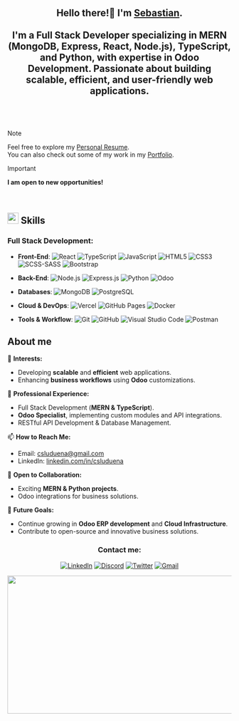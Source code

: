 <h2 align="center">Hello there!👋 I'm <b><a style="margin-bottom:120px;" target="_blank" href="https://csluduena.com">Sebastian</a></b>.<br><br>
I'm a Full Stack Developer specializing in MERN (MongoDB, Express, React, Node.js), TypeScript, and Python, with expertise in Odoo Development. Passionate about building scalable, efficient, and user-friendly web applications.<br><br></h2><br>

> [!NOTE]
> Feel free to explore my <a target="_blank" href="https://drive.google.com/file/d/1aDjvPs7tI-KOllk5B9mq11F3yQmAB1SF/view">Personal Resume</a>. <br> You can also check out some of my work in my <a target="_blank" href="https://github.com/csluduena?tab=repositories">Portfolio</a>.

> [!IMPORTANT]
> **I am open to new opportunities!**
<br>

## <img src="https://media2.giphy.com/media/QssGEmpkyEOhBCb7e1/giphy.gif?cid=ecf05e47a0n3gi1bfqntqmob8g9aid1oyj2wr3ds3mg700bl&rid=giphy.gif" width ="25"><b> Skills</b><br>

### **Full Stack Development**:
- **Front-End**:
    ![React](https://img.shields.io/badge/react-%2320232a.svg?style=for-the-badge&logo=react&logoColor=%2361DAFB)
    ![TypeScript](https://img.shields.io/badge/TypeScript-%23007ACC.svg?style=for-the-badge&logo=typescript&logoColor=white)
    ![JavaScript](https://img.shields.io/badge/JavaScript%20-%23F7DF1E.svg?style=for-the-badge&logo=javascript&logoColor=black)
    ![HTML5](https://img.shields.io/badge/HTML5%20-%23E34F26.svg?style=for-the-badge&logo=html5&logoColor=white)
    ![CSS3](https://img.shields.io/badge/CSS%20-%231572B6.svg?style=for-the-badge&logo=css3&logoColor=white)
    ![SCSS-SASS](https://img.shields.io/badge/SASS-hotpink.svg?style=for-the-badge&logo=SASS&logoColor=white)
    ![Bootstrap](https://img.shields.io/badge/bootstrap-%23563D7C.svg?style=for-the-badge&logo=bootstrap&logoColor=white)
    
- **Back-End**:
    ![Node.js](https://img.shields.io/badge/Node.js-43853D?style=for-the-badge&logo=node.js&logoColor=white)
    ![Express.js](https://img.shields.io/badge/Express.js-000000?style=for-the-badge&logo=express&logoColor=white)
    ![Python](https://img.shields.io/badge/Python-3776AB?style=for-the-badge&logo=python&logoColor=white)
    ![Odoo](https://img.shields.io/badge/Odoo-7F52FF?style=for-the-badge&logo=odoo&logoColor=white)
    
- **Databases**:
    ![MongoDB](https://img.shields.io/badge/MongoDB-47A248?style=for-the-badge&logo=mongodb&logoColor=white)
    ![PostgreSQL](https://img.shields.io/badge/PostgreSQL-336791?style=for-the-badge&logo=postgresql&logoColor=white)
    
- **Cloud & DevOps**:
    ![Vercel](https://img.shields.io/badge/Vercel-%23000000.svg?style=for-the-badge&logo=vercel&logoColor=white)
    ![GitHub Pages](https://img.shields.io/badge/GitHub%20Pages-%23327FC7.svg?style=for-the-badge&logo=github&logoColor=white)
    ![Docker](https://img.shields.io/badge/Docker-%230db7ed.svg?style=for-the-badge&logo=docker&logoColor=white)
    
- **Tools & Workflow**:
    ![Git](https://img.shields.io/badge/git-%23F05033.svg?style=for-the-badge&logo=git&logoColor=white)
    ![GitHub](https://img.shields.io/badge/-GitHub-181717?style=for-the-badge&logo=github)
    ![Visual Studio Code](https://img.shields.io/badge/Visual%20Studio%20Code-0078d7.svg?style=for-the-badge&logo=visual-studio-code&logoColor=white)
    ![Postman](https://img.shields.io/badge/Postman-FD5200?style=for-the-badge&logo=postman&logoColor=white)

## About me

👀 **Interests:**
- Developing **scalable** and **efficient** web applications.
- Enhancing **business workflows** using **Odoo** customizations.

💼 **Professional Experience:**
- Full Stack Development (**MERN & TypeScript**).
- **Odoo Specialist**, implementing custom modules and API integrations.
- RESTful API Development & Database Management.

📫 **How to Reach Me:**
- Email: [csluduena@gmail.com](mailto:csluduena@gmail.com)
- LinkedIn: [linkedin.com/in/csluduena](https://www.linkedin.com/in/csluduena/)

🤝 **Open to Collaboration:**
- Exciting **MERN & Python projects**.
- Odoo integrations for business solutions.

🚀 **Future Goals:**
- Continue growing in **Odoo ERP development** and **Cloud Infrastructure**.
- Contribute to open-source and innovative business solutions.

<h3 align="center">Contact me:</h3>
<div align="center">

[![LinkedIn](https://img.shields.io/badge/LinkedIn-0077B5?style=for-the-badge&logo=linkedin&logoColor=white)](https://www.linkedin.com/in/csluduena/)
[![Discord](https://img.shields.io/badge/Discord-%235865F2.svg?style=for-the-badge&logo=discord&logoColor=white)](discordapp.com/users/149607574986031106)
[![Twitter](https://img.shields.io/badge/Twitter-1DA1F2?style=for-the-badge&logo=twitter&logoColor=white)](https://twitter.com/csluduena)
[![Gmail](https://img.shields.io/badge/Gmail-D14836?style=for-the-badge&logo=gmail&logoColor=white)](mailto:csluduena@gmail.com)

<img style="width: 630px; height: 310px;" src="https://raw.githubusercontent.com/csluduena/Dunder-Mifflin-webStyle/main/img/csluduena.png">
</div>
